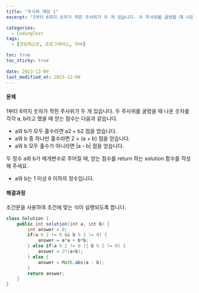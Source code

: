 ```yaml
---
title: "주사위 게임 1"
excerpt: "1부터 6까지 숫자가 적힌 주사위가 두 개 있습니다. 두 주사위를 굴렸을 때 나온 숫자를 각각 a, b라고 했을 때 얻는 점수는 다음과 같습니다. 두 정수 a와 b가 매개변수로 주어질 때, 얻는 점수를 return 하는 solution 함수를 작성해 주세요."

categories:
  - CodingTest
tags:
  - [코딩테스트, 프로그래머스, 자바]

toc: true
toc_sticky: true
 
date: 2023-12-09
last_modified_at: 2023-12-09
---
```


#### 문제
1부터 6까지 숫자가 적힌 주사위가 두 개 있습니다. 두 주사위를 굴렸을 때 나온 숫자를 각각 a, b라고 했을 때 얻는 점수는 다음과 같습니다.

- a와 b가 모두 홀수라면 a2 + b2 점을 얻습니다.
- a와 b 중 하나만 홀수라면 2 × (a + b) 점을 얻습니다.
- a와 b 모두 홀수가 아니라면 |a - b| 점을 얻습니다.

두 정수 a와 b가 매개변수로 주어질 때, 얻는 점수를 return 하는 solution 함수를 작성해 주세요.

- a와 b는 1 이상 6 이하의 정수입니다.

#### 해결과정
조건문을 사용하여 조건에 맞는 식이 실행되도록 합니다.

```java
class Solution {
    public int solution(int a, int b) {
        int answer = 0;
        if(a % 2 != 0 && b % 2 != 0) {
            answer = a*a + b*b;
        } else if(a % 2 != 0 || b % 2 != 0) {
            answer = 2*(a+b);
        } else {
            answer = Math.abs(a - b);
        }
        return answer;
    }
}
```